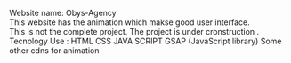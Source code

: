 Website name: Obys-Agency <br>
This website has the animation which makse good user interface. <br>
This is not the complete project. The project is under cronstruction .
Tecnology Use : 
HTML 
CSS
JAVA SCRIPT
GSAP (JavaScript library) 
Some other cdns for animation
